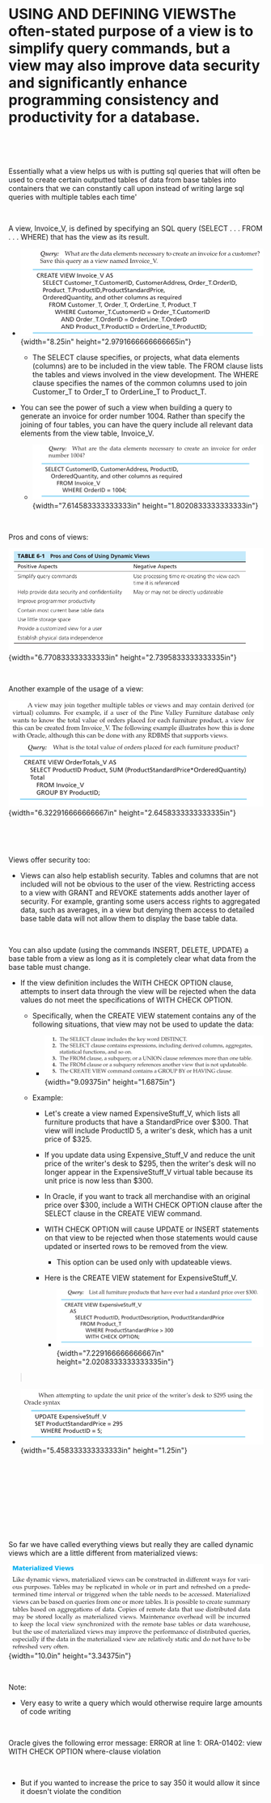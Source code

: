 # USING AND DEFINING VIEWSThe often-stated purpose of a view is to simplify query commands, but a view may also improve data security and significantly enhance programming consistency and productivity for a database.

 

 

Essentially what a view helps us with is putting sql queries that will often be used to create certain outputted tables of data from base tables into containers that we can constantly call upon instead of writing large sql queries with multiple tables each time'

 

A view, Invoice_V, is defined by specifying an SQL query (SELECT . . . FROM . . . WHERE) that has the view as its result.

-   ![](media/USING-AND-DEFINING-VIEWS-image1.png){width="8.25in" height="2.9791666666666665in"}

    -   The SELECT clause specifies, or projects, what data elements (columns) are to be included in the view table. The FROM clause lists the tables and views involved in the view development. The WHERE clause specifies the names of the common columns used to join Customer_T to Order_T to OrderLine_T to Product_T.

-   You can see the power of such a view when building a query to generate an invoice for order number 1004. Rather than specify the joining of four tables, you can have the query include all relevant data elements from the view table, Invoice_V.

    -   ![](media/USING-AND-DEFINING-VIEWS-image2.png){width="7.614583333333333in" height="1.8020833333333333in"}

 

Pros and cons of views:

![](media/USING-AND-DEFINING-VIEWS-image3.png){width="6.770833333333333in" height="2.7395833333333335in"}

 

Another example of the usage of a view:

![](media/USING-AND-DEFINING-VIEWS-image4.png){width="6.322916666666667in" height="2.6458333333333335in"}

 

 

Views offer security too:

-   Views can also help establish security. Tables and columns that are not included will not be obvious to the user of the view. Restricting access to a view with GRANT and REVOKE statements adds another layer of security. For example, granting some users access rights to aggregated data, such as averages, in a view but denying them access to detailed base table data will not allow them to display the base table data.

 

You can also update (using the commands INSERT, DELETE, UPDATE) a base table from a view as long as it is completely clear what data from the base table must change.

-   If the view definition includes the WITH CHECK OPTION clause, attempts to insert data through the view will be rejected when the data values do not meet the specifications of WITH CHECK OPTION.

    -   Specifically, when the CREATE VIEW statement contains any of the following situations, that view may not be used to update the data:

        -   ![](media/USING-AND-DEFINING-VIEWS-image5.png){width="9.09375in" height="1.6875in"}

    -   Example:

        -   Let's create a view named ExpensiveStuff_V, which lists all furniture products that have a StandardPrice over $300. That view will include ProductID 5, a writer's desk, which has a unit price of $325.

        -   If you update data using Expensive_Stuff_V and reduce the unit price of the writer's desk to $295, then the writer's desk will no longer appear in the ExpensiveStuff_V virtual table because its unit price is now less than $300.

        -   In Oracle, if you want to track all merchandise with an original price over $300, include a WITH CHECK OPTION clause after the SELECT clause in the CREATE VIEW command.

        -   WITH CHECK OPTION will cause UPDATE or INSERT statements on that view to be rejected when those statements would cause updated or inserted rows to be removed from the view.

            -   This option can be used only with updateable views.

        -   Here is the CREATE VIEW statement for ExpensiveStuff_V.

            -   ![](media/USING-AND-DEFINING-VIEWS-image6.png){width="7.229166666666667in" height="2.0208333333333335in"}

>  

-   ![](media/USING-AND-DEFINING-VIEWS-image7.png){width="5.458333333333333in" height="1.25in"}

 

 

 

 

 

So far we have called everything views but really they are called dynamic views which are a little different from materialized views:

![](media/USING-AND-DEFINING-VIEWS-image8.png){width="10.0in" height="3.34375in"}

 

Note:

-   Very easy to write a query which would otherwise require large amounts of code writing

 

Oracle gives the following error message: ERROR at line 1: ORA-01402: view WITH CHECK OPTION where-clause violation

 

-   But if you wanted to increase the price to say 350 it would allow it since it doesn't violate the condition








